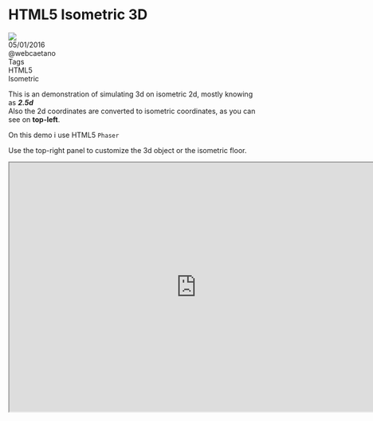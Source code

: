 # HTML5 Isometric 3D

<div class="post-cover"><img src="images/portfolio/isoPhaserCover.png"></div>

<div class="post-header">
	<div class="date"><i class="fa fa-calendar"></i> 05/01/2016</div>
	<div class="author"><i class="fa fa-user"></i> @webcaetano</div>
	<div class="tags"><i class="fa fa-tag"></i><span class="tags-head">Tags</span> 
		<div class="tag">HTML5</div>
		<div class="tag">Isometric</div>
	</div>
</div>

This is an demonstration of simulating 3d on isometric 2d, mostly knowing as ***2.5d***<br>
Also the 2d coordinates are converted to isometric coordinates, as you can see on **top-left**.

On this demo i use HTML5 `Phaser` 

Use the top-right panel to customize the 3d object or the isometric floor.

<iframe src="http://phaseriso.surge.sh" width="750" height="500" scrolling="no"></iframe>

